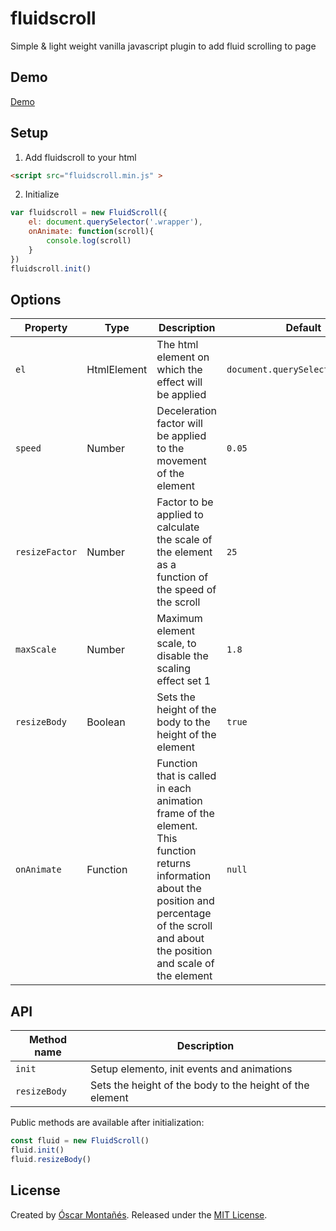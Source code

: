 
# fluidscroll
Simple &amp; light weight vanilla javascript plugin to add fluid scrolling to page

## Demo
[Demo](https://ufoworks.github.io/fluidscroll/index.html)
  
## Setup

1) Add fluidscroll to your html
```html
<script src="fluidscroll.min.js" >
```  

2) Initialize
```javascript
var fluidscroll = new FluidScroll({
	el: document.querySelector('.wrapper'),
	onAnimate: function(scroll){
		console.log(scroll)
	}
})
fluidscroll.init()
```

## Options

| Property | Type | Description | Default |
|---------------------------|-------------|---------------|---------|
| `el` | HtmlElement | The html element on which the effect will be applied | `document.querySelector('main')` |
| `speed` | Number | Deceleration factor will be applied to the movement of the element | `0.05` |
| `resizeFactor` | Number | Factor to be applied to calculate the scale of the element as a function of the speed of the scroll | `25` |
| `maxScale` | Number | Maximum element scale, to disable the scaling effect set 1 | `1.8` |
| `resizeBody` | Boolean | Sets the height of the body to the height of the element | `true` |
| `onAnimate` | Function | Function that is called in each animation frame of the element. This function returns information about the position and percentage of the scroll and about the position and scale of the element | `null` |

## API

| Method name | Description |
|---------------------------|-------------|
| `init` | Setup elemento, init events and animations |
| `resizeBody` | Sets the height of the body to the height of the element |

Public methods are available after initialization:  
```js
const fluid = new FluidScroll()
fluid.init()
fluid.resizeBody()
```

## License

Created by [Óscar Montañés](https://github.com/ufoworks). Released under the [MIT License](https://github.com/ufoworks/fluidscroll/blob/master/LICENSE).